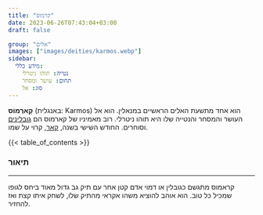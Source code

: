 ```yaml
---
title: "קרמוס"
date: 2023-06-26T07:43:04+03:00
draft: false

group: "אלים"
images: ["images/deities/karmos.webp"]
sidebar:
  מידע כללי:
    נטייה: תוהו ניטרלי
    תחום: עושר ומסחר
    סוג: אל
---
```


**קָארְמוֹס** (באנגלית: Karmos) הוא אחד מתשעת האלים הראשיים במנאלין. הוא אל העושר והמסחר והנטייה שלו היא תוהו ניטרלי. רוב מאמיניו של קארמוס הם [גובלינים](../../races/goblin) וסוחרים. החודש השישי בשנה, [קאר](../../history/calender/kar), קרוי על שמו.

<!--more-->

{{< table_of_contents >}}

### תיאור

---

קראמוס מתגשם כגובלין או דמוי אדם קטן אחר עם תיק גב גדול מאוד ביחס לגופו שמכיל כל טוב. הוא אוהב להוציא משהו אקראי מהתיק שלו, לשחק איתו קצת ואז להחזיר.
